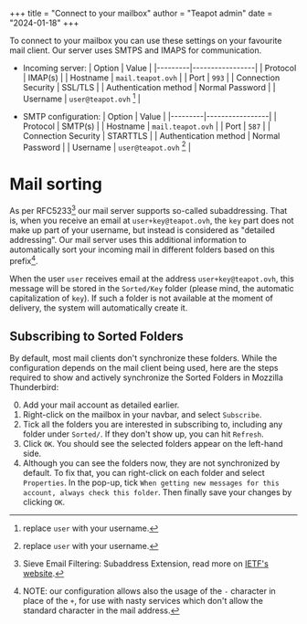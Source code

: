 +++
title = "Connect to your mailbox"
author = "Teapot admin"
date = "2024-01-18"
+++

To connect to your mailbox you can use these settings on your favourite mail
client. Our server uses SMTPS and IMAPS for communication.

- Incoming server:
  | Option | Value |
  |---------|-----------------|
  | Protocol | IMAP(s) |
  | Hostname | `mail.teapot.ovh` |
  | Port | `993` |
  | Connection Security | SSL/TLS |
  | Authentication method | Normal Password |
  | Username | `user@teapot.ovh` [^1] |

- SMTP configuration:
  | Option | Value |
  |---------|-----------------|
  | Protocol | SMTP(s) |
  | Hostname | `mail.teapot.ovh` |
  | Port | `587` |
  | Connection Security | STARTTLS |
  | Authentication method | Normal Password |
  | Username | `user@teapot.ovh` [^1] |

# Mail sorting

As per RFC5233[^2] our mail server supports so-called subaddressing. That is,
when you receive an email at `user+key@teapot.ovh`, the `key` part does not
make up part of your username, but instead is considered as "detailed addressing".
Our mail server uses this additional information to automatically sort your
incoming mail in different folders based on this prefix[^3].

When the user `user` receives email at the address `user+key@teapot.ovh`, this
message will be stored in the `Sorted/Key` folder (please mind, the
automatic capitalization of `key`). If such a folder is not available at the
moment of delivery, the system will automatically create it.

## Subscribing to Sorted Folders

By default, most mail clients don't synchronize these folders. While the
configuration depends on the mail client being used, here are the steps required to
show and actively synchronize the Sorted Folders in Mozzilla Thunderbird:

0. Add your mail account as detailed earlier.
1. Right-click on the mailbox in your navbar, and select `Subscribe`.
2. Tick all the folders you are interested in subscribing to, including any
folder under `Sorted/`. If they don't show up, you can hit `Refresh`.
3. Click `OK`. You should see the selected folders appear on the left-hand side.
4. Although you can see the folders now, they are not synchronized by default.
To fix that, you can right-click on each folder and select `Properties`. In the
pop-up, tick `When getting new messages for this account, always check this folder`.
Then finally save your changes by clicking `OK`.

[^1]: replace `user` with your username.
[^2]: Sieve Email Filtering: Subaddress Extension, read more on
[IETF's website](https://datatracker.ietf.org/doc/html/rfc5233). 
[^3]: NOTE: our configuration allows also the usage of the `-` character in place
of the `+`, for use with nasty services which don't allow the standard character
in the mail address.
